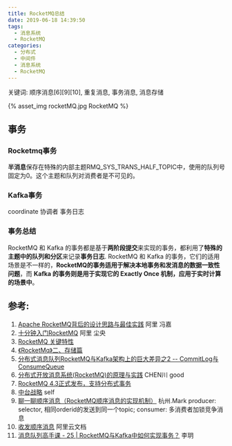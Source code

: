 ```yaml
---
title: RocketMQ总结
date: 2019-06-18 14:39:50
tags:
  - 消息系统
  - RocketMQ
categories:
  - 分布式 
  - 中间件
  - 消息系统
  - RocketMQ   
---
```


关键词: 顺序消息[6][9][10], 重复消息, 事务消息, 消息存储

{% asset_img  rocketMQ.jpg  RocketMQ %}

## 事务
### Rocketmq事务
**半消息**保存在特殊的内部主题RMQ_SYS_TRANS_HALF_TOPIC中，使用的队列号固定为0。这个主题和队列对消费者是不可见的。
### Kafka事务
coordinate 协调者
事务日志
### 事务总结
RocketMQ 和 Kafka 的事务都是基于**两阶段提交**来实现的事务，都利用了**特殊的主题中的队列和分区**来记录**事务日志**.
RocketMQ 和 Kafka 的事务，它们的适用场景是不一样的，**RocketMQ的事务适用于解决本地事务和发消息的数据一致性问题**，而 **Kafka 的事务则是用于实现它的 Exactly Once 机制，应用于实时计算的场景中**。


## 参考:

1. [Apache RocketMQ背后的设计思路与最佳实践](https://yq.aliyun.com/articles/71889?spm=5176.100239.blogcont55626.10.FWVVKw) 阿里 冯嘉
2. [十分钟入门RocketMQ](https://yq.aliyun.com/articles/66101?spm=5176.100239.blogcont55634.18.ODias7)  阿里 尘央
3. [RocketMQ 关键特性](https://yq.aliyun.com/articles/66110?spm=a2c4e.11155435.0.0.2cb97b3fBOIG8W)
4. [《RocketMq》二、存储篇](https://blog.csdn.net/xxxxxx91116/article/details/50333161)
5. [分布式消息队列RocketMQ与Kafka架构上的巨大差异之2 -- CommitLog与ConsumeQueue](https://blog.csdn.net/gh670011677/article/details/75095469)
6. [分布式开放消息系统(RocketMQ)的原理与实践](https://www.jianshu.com/p/453c6e7ff81c)   CHEN川  good
7. [RocketMQ 4.3正式发布，支持分布式事务](https://mp.weixin.qq.com/s?__biz=MjM5MDE0Mjc4MA==&mid=2651008627&idx=1&sn=a308010e080e1aa7784abb4a1bcaadb7&chksm=bdbed6208ac95f3614f4055821e870882ea207e8a58af48f043e78cb4391e6f1206b41f86a88&scene=27#wechat_redirect)
8. [中台战略](https://www6v.github.io/www6vHomeHexo/2019/05/02/middleStage/) self
9. [聊一聊顺序消息（RocketMQ顺序消息的实现机制）](https://www.cnblogs.com/hzmark/p/orderly_message.html)  杭州.Mark
   producer: selector, 相同orderid的发送到同一个topic;
   consumer: 多消费者加锁竞争消息
10. [收发顺序消息](https://help.aliyun.com/document_detail/49323.html)  阿里云文档
11. [消息队列高手课 - 25 | RocketMQ与Kafka中如何实现事务？]() 李玥


